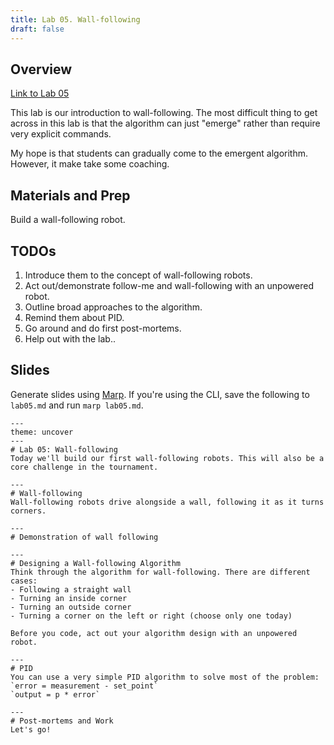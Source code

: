 ```yaml
---
title: Lab 05. Wall-following
draft: false
---
```


## Overview
[Link to Lab 05](/labs/lab05)

This lab is our introduction to wall-following. The most difficult thing to get across in this lab is that the algorithm can just "emerge" rather than require very explicit commands. 

My hope is that students can gradually come to the emergent algorithm. However, it make take some coaching.


## Materials and Prep
Build a wall-following robot.

## TODOs
1. Introduce them to the concept of wall-following robots.
2. Act out/demonstrate follow-me and wall-following with an unpowered robot.
3. Outline broad approaches to the algorithm.
4. Remind them about PID.
5. Go around and do first post-mortems.
6. Help out with the lab..

## Slides

Generate slides using [Marp](https://github.com/marp-team/marp-cli). If you're using the CLI, save the following to `lab05.md` and run `marp lab05.md`.


```mdx
---
theme: uncover
---
# Lab 05: Wall-following
Today we'll build our first wall-following robots. This will also be a core challenge in the tournament.

---
# Wall-following
Wall-following robots drive alongside a wall, following it as it turns corners.

---
# Demonstration of wall following

---
# Designing a Wall-following Algorithm
Think through the algorithm for wall-following. There are different cases:
- Following a straight wall
- Turning an inside corner
- Turning an outside corner
- Turning a corner on the left or right (choose only one today)

Before you code, act out your algorithm design with an unpowered robot.

---
# PID 
You can use a very simple PID algorithm to solve most of the problem:
`error = measurement - set_point`
`output = p * error`

---
# Post-mortems and Work
Let's go!

```